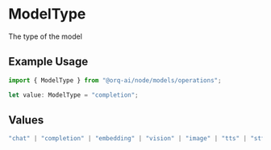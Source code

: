 # ModelType

The type of the model

## Example Usage

```typescript
import { ModelType } from "@orq-ai/node/models/operations";

let value: ModelType = "completion";
```

## Values

```typescript
"chat" | "completion" | "embedding" | "vision" | "image" | "tts" | "stt" | "rerank" | "moderations"
```